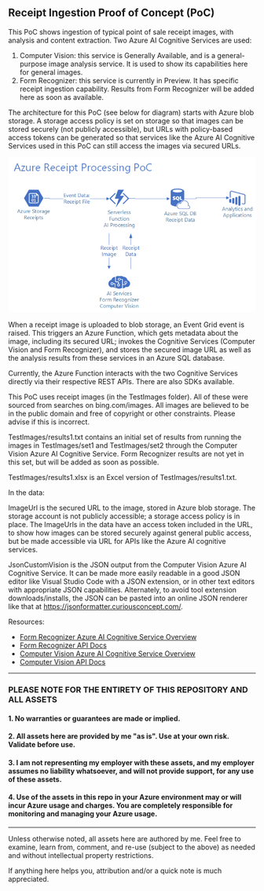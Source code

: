 ## Receipt Ingestion Proof of Concept (PoC)

This PoC shows ingestion of typical point of sale receipt images, with analysis and content extraction. Two Azure AI Cognitive Services are used:
1. Computer Vision: this service is Generally Available, and is a general-purpose image analysis service. It is used to show its capabilities here for general images.
2. Form Recognizer: this service is currently in Preview. It has specific receipt ingestion capability. Results from Form Recognizer will be added here as soon as available.

The architecture for this PoC (see below for diagram) starts with Azure blob storage. A storage access policy is set on storage so that images can be stored securely (not publicly accessible), but URLs with policy-based access tokens can be generated so that services like the Azure AI Cognitive Services used in this PoC can still access the images via secured URLs.

![PoC Architecture](architecture-receipts.png)

When a receipt image is uploaded to blob storage, an Event Grid event is raised. This triggers an Azure Function, which gets metadata about the image, including its secured URL; invokes the Cognitive Services (Computer Vision and Form Recognizer), and stores the secured image URL as well as the analysis results from these services in an Azure SQL database.

Currently, the Azure Function interacts with the two Cognitive Services directly via their respective REST APIs. There are also SDKs available.

This PoC uses receipt images (in the TestImages folder). All of these were sourced from searches on bing.com/images. All images are believed to be in the public domain and free of copyright or other constraints. Please advise if this is incorrect.

TestImages/results1.txt contains an initial set of results from running the images in TestImages/set1 and TestImages/set2 through the Computer Vision Azure AI Cognitive Service. Form Recognizer results are not yet in this set, but will be added as soon as possible.

TestImages/results1.xlsx is an Excel version of TestImages/results1.txt.

In the data:

ImageUrl is the secured URL to the image, stored in Azure blob storage. The storage account is not publicly accessible; a storage access policy is in place. The ImageUrls in the data have an access token included in the URL, to show how images can be stored securely against general public access, but be made accessible via URL for APIs like the Azure AI cognitive services.

JsonCustomVision is the JSON output from the Computer Vision Azure AI Cognitive Service. It can be made more easily readable in a good JSON editor like Visual Studio Code with a JSON extension, or in other text editors with appropriate JSON capabilities. Alternately, to avoid tool extension downloads/installs, the JSON can be pasted into an online JSON renderer like that at https://jsonformatter.curiousconcept.com/.

Resources:
* [Form Recognizer Azure AI Cognitive Service Overview](https://docs.microsoft.com/azure/cognitive-services/form-recognizer/overview)
* [Form Recognizer API Docs](https://westus2.dev.cognitive.microsoft.com/docs/services/form-recognizer-api)
* [Computer Vision Azure AI Cognitive Service Overview](https://docs.microsoft.com/azure/cognitive-services/computer-vision/home)
* [Computer Vision API Docs](https://westus.dev.cognitive.microsoft.com/docs/services/5adf991815e1060e6355ad44)

---

### PLEASE NOTE FOR THE ENTIRETY OF THIS REPOSITORY AND ALL ASSETS
#### 1. No warranties or guarantees are made or implied.
#### 2. All assets here are provided by me "as is". Use at your own risk. Validate before use.
#### 3. I am not representing my employer with these assets, and my employer assumes no liability whatsoever, and will not provide support, for any use of these assets.
#### 4. Use of the assets in this repo in your Azure environment may or will incur Azure usage and charges. You are completely responsible for monitoring and managing your Azure usage.

---

Unless otherwise noted, all assets here are authored by me. Feel free to examine, learn from, comment, and re-use (subject to the above) as needed and without intellectual property restrictions.

If anything here helps you, attribution and/or a quick note is much appreciated.